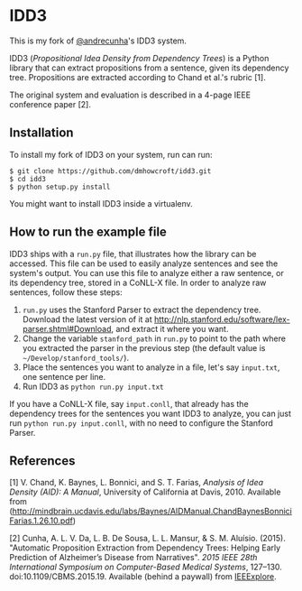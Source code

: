 IDD3
====

This is my fork of [@andrecunha](https://github.com/andrecunha)'s IDD3 system.

IDD3 (*Propositional Idea Density from Dependency Trees*) is a Python library that can extract propositions from a sentence, given its dependency tree. Propositions are extracted according to Chand et al.'s rubric [1].

The original system and evaluation is described in a 4-page IEEE conference paper [2].

Installation
------------

To install my fork of IDD3 on your system, run can run:

```
$ git clone https://github.com/dmhowcroft/idd3.git
$ cd idd3
$ python setup.py install
```

You might want to install IDD3 inside a virtualenv.

How to run the example file
---------------------------

IDD3 ships with a `run.py` file, that illustrates how the library can be accessed. This file can be used to easily analyze sentences and see the system's output. You can use this file to analyze either a raw sentence, or its dependency tree, stored in a CoNLL-X file. In order to analyze raw sentences, follow these steps:

1. `run.py` uses the Stanford Parser to extract the dependency tree. Download the latest version of it at http://nlp.stanford.edu/software/lex-parser.shtml#Download, and extract it where you want.
2. Change the variable `stanford_path` in `run.py` to point to the path where you extracted the parser in the previous step (the default value is `~/Develop/stanford_tools/`).
3. Place the sentences you want to analyze in a file, let's say `input.txt`, one sentence per line.
4. Run IDD3 as `python run.py input.txt`

If you have a CoNLL-X file, say `input.conll`, that already has the dependency trees for the sentences you want IDD3 to analyze, you can just run `python run.py input.conll`, with no need to configure the Stanford Parser.

References
----------

[1]  V. Chand, K. Baynes, L. Bonnici, and S. T. Farias, *Analysis of Idea Density (AID): A Manual*, University of California at Davis, 2010. Available from (http://mindbrain.ucdavis.edu/labs/Baynes/AIDManual.ChandBaynesBonniciFarias.1.26.10.pdf)

[2] Cunha, A. L. V. Da, L. B. De Sousa, L. L. Mansur, & S. M. Aluísio. (2015). "Automatic Proposition Extraction from Dependency Trees: Helping Early Prediction of Alzheimer’s Disease from Narratives". *2015 IEEE 28th International Symposium on Computer-Based Medical Systems*, 127–130. doi:10.1109/CBMS.2015.19. Available (behind a paywall) from [IEEExplore](http://ieeexplore.ieee.org/xpl/articleDetails.jsp?arnumber=7167471).
